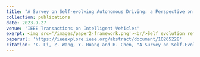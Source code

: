 ```yaml
---
title: "A Survey on Self-evolving Autonomous Driving: a Perspective on Data Closed-Loop Technology"
collection: publications
date: 2023.9.27
venue: 'IEEE Transactions on Intelligent Vehicles'
exerpt: <img src='/images/paper2-framework.png'><br/>Self evolution refers to the ability of a system to evolve autonomously towards a better performance, which is a potential trend for autonomous driving systems based on self-learning approaches. However, current algorithms for autonomous driving still lack of self-evolving mechanisms and the capability of maintaining continuously performance-enhancing. Some recent studies turn to the data closed-loop (DCL) architecture to realize self evolution. Therefore, this study analyzes some relevant technologies and then proposes a novel design mechanism to guarantee the self-evolving performance for autonomous driving systems. Although existing data closed-loop platforms are not yet mature enough to fully achieve this purpose, it has the potential to incorporate cutting-edge technologies that will enhance their functionality. Moreover, we give some suggestions for its future directions for self-evolving autonomous driving, including some more cutting-edge technologies that can be incorporated into the DCL architecture.
paperurl: 'https://ieeexplore.ieee.org/abstract/document/10265228'
citation: 'X. Li, Z. Wang, Y. Huang and H. Chen, "A Survey on Self-Evolving Autonomous Driving: A Perspective on Data Closed-Loop Technology," in IEEE Transactions on Intelligent Vehicles, vol. 8, no. 11, pp. 4613-4631, Nov. 2023, doi: 10.1109/TIV.2023.3319689. '
---
```



